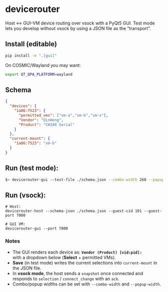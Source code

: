 # devicerouter

Host ↔ GUI-VM device routing over vsock with a PyQt5 GUI. Test mode lets you
develop without vsock by using a JSON file as the “transport”.

## Install (editable)
```bash
pip install -e ".[gui]"
```

On COSMIC/Wayland you may want:

```bash
export QT_QPA_PLATFORM=wayland
```

## Schema

```json
{
  "devices": {
    "1a86:7523": {
      "permitted_vms": ["vm-a","vm-b","vm-x"],
      "Vendor": "QinHeng",
      "Product": "CH340 Serial"
    }
  },
  "current-mount": {
    "1a86:7523": "vm-b"
  }
}

```

## Run (test mode):

```bash
$> devicerouter-gui --test-file ./schema.json --combo-width 260 --popup-width 320

```

## Run (vsock):

```
# Host:
devicerouter-host --schema-json ./schema.json --guest-cid 101 --guest-port 7000

# GUI VM:
devicerouter-gui --port 7000

```

### Notes

- The GUI renders each device as:
  **`Vendor (Product) [vid:pid]:`**  
  with a dropdown below (**Select** + permitted VMs).
- **Save** (in test mode) writes the current selections into `current-mount` in the JSON file.
- In **vsock mode**, the host sends a `snapshot` once connected and responds to `selection` / `connect_change` with an `ack`.
- Combo/popup widths can be set with `--combo-width` and `--popup-width`.



